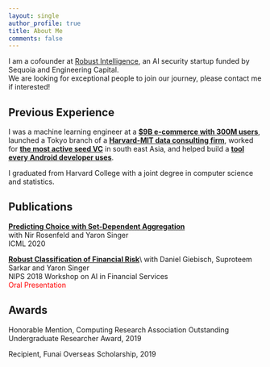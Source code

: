 ```yaml
---
layout: single
author_profile: true
title: About Me
comments: false
---
```


I am a cofounder at [Robust Intelligence](https://www.robustintelligence.com/), an AI security startup funded by Sequoia and Engineering Capital.  
We are looking for exceptional people to join our journey, please contact me if interested!
<!-- My research is at the intersection of **machine learning and the social sciences**. I am attracted by the dynamic nature of social data and the algorithmic and statistical challenges it entails. The problems I engage with are of importance as we are increasingly using ML to improve decision-making in domains like business, politics and legal systems.  -->

## Previous Experience

I was a machine learning engineer at a **[$9B e-commerce with 300M users](https://www.forbes.com/sites/parmyolson/2017/09/20/wish-8-billion-funding-amazon/)**, launched a Tokyo branch of a **[Harvard-MIT data consulting firm](http://www.quantco.com/)**, worked for **[the most active seed VC](https://east.vc/)** in south east Asia, and helped build a **[tool every Android developer uses](https://gradle.com/)**.

I graduated from Harvard College with a joint degree in computer science and statistics.

## Publications

**[Predicting Choice with Set-Dependent Aggregation](https://arxiv.org/abs/1906.06365)**  
with Nir Rosenfeld and Yaron Singer  
ICML 2020

**[Robust Classification of Financial Risk](https://arxiv.org/abs/1811.11079)**\\
with Daniel Giebisch, Suproteem Sarkar and Yaron Singer  
NIPS 2018 Workshop on AI in Financial Services  
<span style="color:red">Oral Presentation</span>


## Awards

Honorable Mention, Computing Research Association Outstanding Undergraduate Researcher Award, 2019  

Recipient, Funai Overseas Scholarship, 2019
